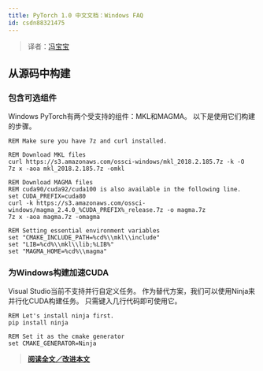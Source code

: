```yaml
---
title: PyTorch 1.0 中文文档：Windows FAQ
id: csdn88321475
---
```


> 译者：[冯宝宝](https://github.com/PEGASUS1993)

## 从源码中构建

### 包含可选组件

Windows PyTorch有两个受支持的组件：MKL和MAGMA。 以下是使用它们构建的步骤。

```
REM Make sure you have 7z and curl installed.

REM Download MKL files
curl https://s3.amazonaws.com/ossci-windows/mkl_2018.2.185.7z -k -O
7z x -aoa mkl_2018.2.185.7z -omkl

REM Download MAGMA files
REM cuda90/cuda92/cuda100 is also available in the following line.
set CUDA_PREFIX=cuda80
curl -k https://s3.amazonaws.com/ossci-windows/magma_2.4.0_%CUDA_PREFIX%_release.7z -o magma.7z
7z x -aoa magma.7z -omagma

REM Setting essential environment variables
set "CMAKE_INCLUDE_PATH=%cd%\\mkl\\include"
set "LIB=%cd%\\mkl\\lib;%LIB%"
set "MAGMA_HOME=%cd%\\magma" 
```

### 为Windows构建加速CUDA

Visual Studio当前不支持并行自定义任务。 作为替代方案，我们可以使用Ninja来并行化CUDA构建任务。 只需键入几行代码即可使用它。

```
REM Let's install ninja first.
pip install ninja

REM Set it as the cmake generator
set CMAKE_GENERATOR=Ninja 
```

> [**阅读全文／改进本文**](https://github.com/apachecn/pytorch-doc-zh/blob/master/docs/1.0/notes_windows.md)